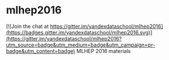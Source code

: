# mlhep2016

[![Join the chat at https://gitter.im/yandexdataschool/mlhep2016](https://badges.gitter.im/yandexdataschool/mlhep2016.svg)](https://gitter.im/yandexdataschool/mlhep2016?utm_source=badge&utm_medium=badge&utm_campaign=pr-badge&utm_content=badge)
MLHEP 2016 materials
